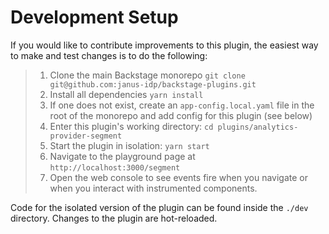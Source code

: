 # Development Setup

If you would like to contribute improvements to this plugin, the easiest way to
make and test changes is to do the following:

> 1.  Clone the main Backstage monorepo `git clone git@github.com:janus-idp/backstage-plugins.git`
> 2.  Install all dependencies `yarn install`
> 3.  If one does not exist, create an `app-config.local.yaml` file in the root of
>     the monorepo and add config for this plugin (see below)
> 4.  Enter this plugin's working directory: `cd plugins/analytics-provider-segment`
> 5.  Start the plugin in isolation: `yarn start`
> 6.  Navigate to the playground page at `http://localhost:3000/segment`
> 7.  Open the web console to see events fire when you navigate or when you
>     interact with instrumented components.

Code for the isolated version of the plugin can be found inside the `./dev`
directory. Changes to the plugin are hot-reloaded.
